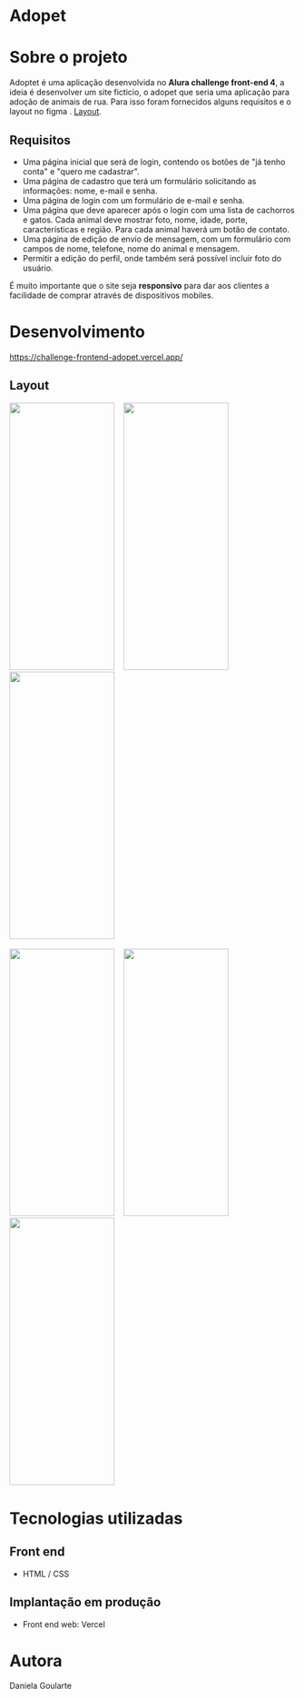 
# Adopet


# Sobre o projeto


Adoptet é uma aplicação desenvolvida no **Alura challenge front-end 4**, a ideia é desenvolver um site ficticio, o adopet que seria uma aplicação para adoção de animais de rua. Para isso foram fornecidos alguns requisitos e o layout no figma .  [Layout](https://www.figma.com/file/TlfkDoIu8uyjZNla1T8TpH/Challenge---Adopet "Layout no Figma").

## Requisitos


- Uma página inicial que será de login, contendo os botões de "já tenho conta" e "quero me cadastrar".
- Uma página de cadastro que terá um formulário solicitando as informações: nome, e-mail e senha.
- Uma página de login com um formulário de e-mail e senha.
- Uma página que deve aparecer após o login com uma lista de cachorros e gatos. Cada animal deve mostrar foto, nome, idade, porte, características e região. Para cada animal haverá um botão de contato.
- Uma página de edição de envio de mensagem, com um formulário com campos de nome, telefone, nome do animal e mensagem.
- Permitir a edição do perfil, onde também será possível incluir foto do usuário.

É muito importante que o site seja **responsivo** para dar aos clientes a facilidade de comprar através de dispositivos mobiles.

# Desenvolvimento

https://challenge-frontend-adopet.vercel.app/
 
 
## Layout 
<p float = 'left'>
<img  src = 'https://github.com/DaniGoularte/DaniGoularte.github.io/blob/main/assets/img/telas/inicial-mobile.jpg' width='185px' height = '471px'>&nbsp;&nbsp;&nbsp;
<img  src = 'https://github.com/DaniGoularte/DaniGoularte.github.io/blob/main/assets/img/telas/home-mobile.jpg' width='185px' height = '471px'>&nbsp;&nbsp;&nbsp;
<img  src = 'https://github.com/DaniGoularte/DaniGoularte.github.io/blob/main/assets/img/telas/cadastro-mobile.jpg' width='185px' height = '471px'>&nbsp;&nbsp;&nbsp;
</p>
<p float = 'left'>
<img  src = 'https://github.com/DaniGoularte/DaniGoularte.github.io/blob/main/assets/img/telas/mensagem-mobile.jpg' width='185px' height = '471px'>&nbsp;&nbsp;&nbsp;
<img  src = 'https://github.com/DaniGoularte/DaniGoularte.github.io/blob/main/assets/img/telas/login-mobile.jpg' width='185px' height = '471px'>&nbsp;&nbsp;&nbsp;
<img  src = 'https://github.com/DaniGoularte/DaniGoularte.github.io/blob/main/assets/img/telas/perfil-mobile.jpg' width='185px' height = '471px'>&nbsp;&nbsp;&nbsp;
</p>


# Tecnologias utilizadas

## Front end
- HTML / CSS 

## Implantação em produção

- Front end web: Vercel


# Autora

Daniela Goularte


